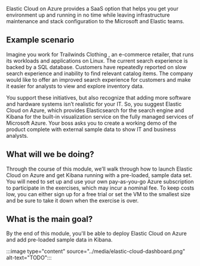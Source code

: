Elastic Cloud on Azure provides a SaaS option that helps you get your environment up and running in no time while leaving infrastructure maintenance and stack configuration to the Microsoft and Elastic teams.

## Example scenario

Imagine you work for Trailwinds Clothing , an e-commerce retailer, that runs its workloads and applications on Linux. The current search experience is backed by a SQL database. Customers have repeatedly reported on slow search experience and inability to find relevant catalog items. The company would like to offer an improved search experience for customers and make it easier for analysts to view and explore inventory data.

You support these initiatives, but also recognize that adding more software and hardware systems isn’t realistic for your IT. So, you suggest Elastic Cloud on Azure, which provides Elasticsearch for the search engine and Kibana for the built-in visualization service on the fully managed services of Microsoft Azure. Your boss asks you to create a working demo of the product complete with external sample data to show IT and business analysts.

## What will we be doing?

Through the course of this module, we’ll walk through how to launch Elastic Cloud on Azure and get Kibana running with a pre-loaded, sample data set. You will need to set up and use your own pay-as-you-go Azure subscription to participate in the exercises, which may incur a nominal fee. To keep costs low, you can either sign up for a free trial or set the VM to the smallest size and be sure to take it down when the exercise is over.

## What is the main goal?

By the end of this module, you'll be able to deploy Elastic Cloud on Azure and add pre-loaded sample data in Kibana.

:::image type="content" source="../media/elastic-cloud-dashboard.png" alt-text="TODO":::